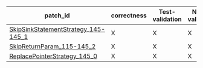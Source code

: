  | patch_id |correctness |Test-validation |NPEX-validation |
 |--- | --- | --- | --- | 
 | [SkipSinkStatementStrategy_145-145_1](./patches/SkipSinkStatementStrategy_145-145_1/patch.java#L139) | X | X | X | 
 | [SkipReturnParam_115-145_2](./patches/SkipReturnParam_115-145_2/patch.java#L113) | X | X | X | 
 | [ReplacePointerStrategy_145_0](./patches/ReplacePointerStrategy_145_0/patch.java#L139) | X | X | X | 
